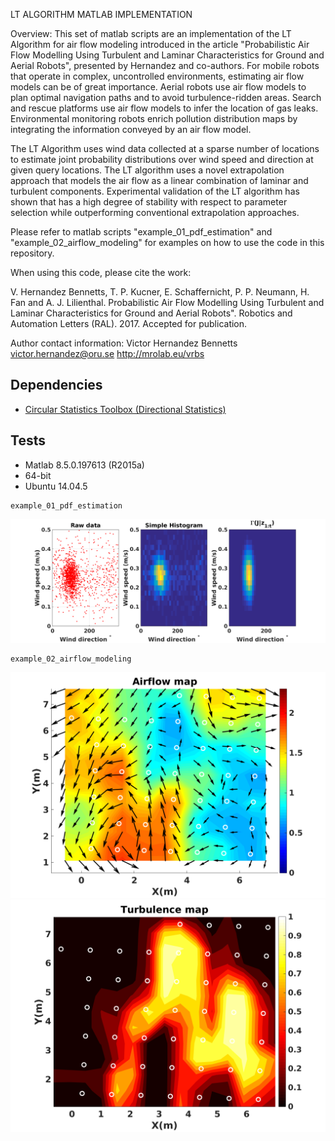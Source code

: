 LT ALGORITHM MATLAB IMPLEMENTATION

Overview:
This set of matlab scripts are an implementation of the LT Algorithm for air flow 
modeling introduced in the article "Probabilistic Air Flow Modelling Using Turbulent 
and Laminar Characteristics for Ground and Aerial Robots", presented by Hernandez 
and co-authors. For mobile robots that operate in complex, uncontrolled environments, 
estimating air flow models can be of great importance. Aerial robots use air flow 
models to plan optimal navigation paths and to avoid turbulence-ridden areas. 
Search and rescue platforms use air flow models to infer the location of gas leaks. 
Environmental monitoring robots enrich pollution distribution maps by integrating 
the information conveyed by an air flow model.

The LT Algorithm uses wind data collected at a sparse number of locations to estimate 
joint probability distributions over wind speed and direction at given query locations. 
The LT algorithm uses a novel extrapolation approach that models the air flow as a 
linear combination of laminar and turbulent components. Experimental validation of 
the LT algorithm has shown that has a high degree of stability with respect to 
parameter selection while outperforming conventional extrapolation approaches. 

Please refer to matlab scripts "example_01_pdf_estimation" and 
"example_02_airflow_modeling" for examples on how to use the code in this repository.

When using this code, please cite the work:

V. Hernandez Bennetts, T. P. Kucner, E. Schaffernicht, P. P. Neumann, H. Fan and 
A. J. Lilienthal. Probabilistic Air Flow Modelling Using Turbulent and Laminar 
Characteristics for Ground and Aerial Robots". Robotics and Automation Letters 
(RAL). 2017. Accepted for publication.

Author contact information:
Victor Hernandez Bennetts
victor.hernandez@oru.se
http://mrolab.eu/vrbs

## Dependencies
* [Circular Statistics Toolbox (Directional Statistics)](https://www.mathworks.com/matlabcentral/fileexchange/10676-circular-statistics-toolbox--directional-statistics-)

## Tests
* Matlab 8.5.0.197613 (R2015a)
* 64-bit
* Ubuntu 14.04.5

```
example_01_pdf_estimation
```
![pdf_estimation](https://raw.githubusercontent.com/ICRA2017/LT-Algorithm/reproducible/example_01_pdf_estimation.png)
```
example_02_airflow_modeling
```
![airflow_map](https://raw.githubusercontent.com/ICRA2017/LT-Algorithm/reproducible/example_02_airflow_map.png)
![turbulence_map](https://raw.githubusercontent.com/ICRA2017/LT-Algorithm/reproducible/example_02_turbulence_map.png)
